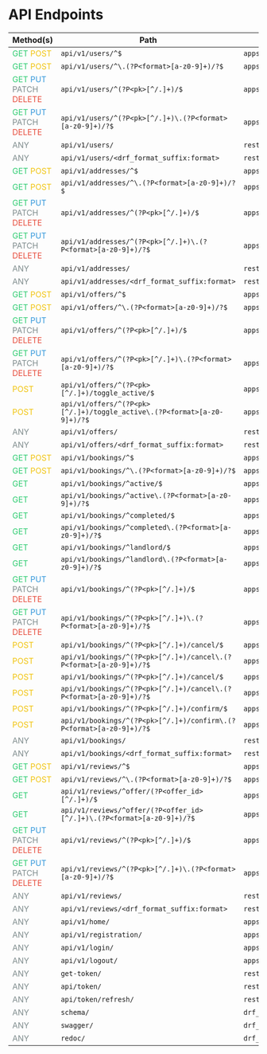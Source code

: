 # API Endpoints

| Method(s) | Path | View |
|-----------|------|------|
| <span style='color:#2ecc71'>GET</span> <span style='color:#f1c40f'>POST</span> | `api/v1/users/^$` | `apps.users.views.UserViewSet` |
| <span style='color:#2ecc71'>GET</span> <span style='color:#f1c40f'>POST</span> | `api/v1/users/^\.(?P<format>[a-z0-9]+)/?$` | `apps.users.views.UserViewSet` |
| <span style='color:#2ecc71'>GET</span> <span style='color:#3498db'>PUT</span> <span style='color:#7f8c8d'>PATCH</span> <span style='color:#e74c3c'>DELETE</span> | `api/v1/users/^(?P<pk>[^/.]+)/$` | `apps.users.views.UserViewSet` |
| <span style='color:#2ecc71'>GET</span> <span style='color:#3498db'>PUT</span> <span style='color:#7f8c8d'>PATCH</span> <span style='color:#e74c3c'>DELETE</span> | `api/v1/users/^(?P<pk>[^/.]+)\.(?P<format>[a-z0-9]+)/?$` | `apps.users.views.UserViewSet` |
| <span style='color:#7f8c8d'>ANY</span> | `api/v1/users/` | `rest_framework.routers.view` |
| <span style='color:#7f8c8d'>ANY</span> | `api/v1/users/<drf_format_suffix:format>` | `rest_framework.routers.view` |
| <span style='color:#2ecc71'>GET</span> <span style='color:#f1c40f'>POST</span> | `api/v1/addresses/^$` | `apps.addresses.views.AddressViewSet` |
| <span style='color:#2ecc71'>GET</span> <span style='color:#f1c40f'>POST</span> | `api/v1/addresses/^\.(?P<format>[a-z0-9]+)/?$` | `apps.addresses.views.AddressViewSet` |
| <span style='color:#2ecc71'>GET</span> <span style='color:#3498db'>PUT</span> <span style='color:#7f8c8d'>PATCH</span> <span style='color:#e74c3c'>DELETE</span> | `api/v1/addresses/^(?P<pk>[^/.]+)/$` | `apps.addresses.views.AddressViewSet` |
| <span style='color:#2ecc71'>GET</span> <span style='color:#3498db'>PUT</span> <span style='color:#7f8c8d'>PATCH</span> <span style='color:#e74c3c'>DELETE</span> | `api/v1/addresses/^(?P<pk>[^/.]+)\.(?P<format>[a-z0-9]+)/?$` | `apps.addresses.views.AddressViewSet` |
| <span style='color:#7f8c8d'>ANY</span> | `api/v1/addresses/` | `rest_framework.routers.view` |
| <span style='color:#7f8c8d'>ANY</span> | `api/v1/addresses/<drf_format_suffix:format>` | `rest_framework.routers.view` |
| <span style='color:#2ecc71'>GET</span> <span style='color:#f1c40f'>POST</span> | `api/v1/offers/^$` | `apps.offers.views.OfferViewSet` |
| <span style='color:#2ecc71'>GET</span> <span style='color:#f1c40f'>POST</span> | `api/v1/offers/^\.(?P<format>[a-z0-9]+)/?$` | `apps.offers.views.OfferViewSet` |
| <span style='color:#2ecc71'>GET</span> <span style='color:#3498db'>PUT</span> <span style='color:#7f8c8d'>PATCH</span> <span style='color:#e74c3c'>DELETE</span> | `api/v1/offers/^(?P<pk>[^/.]+)/$` | `apps.offers.views.OfferViewSet` |
| <span style='color:#2ecc71'>GET</span> <span style='color:#3498db'>PUT</span> <span style='color:#7f8c8d'>PATCH</span> <span style='color:#e74c3c'>DELETE</span> | `api/v1/offers/^(?P<pk>[^/.]+)\.(?P<format>[a-z0-9]+)/?$` | `apps.offers.views.OfferViewSet` |
| <span style='color:#f1c40f'>POST</span> | `api/v1/offers/^(?P<pk>[^/.]+)/toggle_active/$` | `apps.offers.views.OfferViewSet` |
| <span style='color:#f1c40f'>POST</span> | `api/v1/offers/^(?P<pk>[^/.]+)/toggle_active\.(?P<format>[a-z0-9]+)/?$` | `apps.offers.views.OfferViewSet` |
| <span style='color:#7f8c8d'>ANY</span> | `api/v1/offers/` | `rest_framework.routers.view` |
| <span style='color:#7f8c8d'>ANY</span> | `api/v1/offers/<drf_format_suffix:format>` | `rest_framework.routers.view` |
| <span style='color:#2ecc71'>GET</span> <span style='color:#f1c40f'>POST</span> | `api/v1/bookings/^$` | `apps.bookings.views.BookingViewSet` |
| <span style='color:#2ecc71'>GET</span> <span style='color:#f1c40f'>POST</span> | `api/v1/bookings/^\.(?P<format>[a-z0-9]+)/?$` | `apps.bookings.views.BookingViewSet` |
| <span style='color:#2ecc71'>GET</span> | `api/v1/bookings/^active/$` | `apps.bookings.views.BookingViewSet` |
| <span style='color:#2ecc71'>GET</span> | `api/v1/bookings/^active\.(?P<format>[a-z0-9]+)/?$` | `apps.bookings.views.BookingViewSet` |
| <span style='color:#2ecc71'>GET</span> | `api/v1/bookings/^completed/$` | `apps.bookings.views.BookingViewSet` |
| <span style='color:#2ecc71'>GET</span> | `api/v1/bookings/^completed\.(?P<format>[a-z0-9]+)/?$` | `apps.bookings.views.BookingViewSet` |
| <span style='color:#2ecc71'>GET</span> | `api/v1/bookings/^landlord/$` | `apps.bookings.views.BookingViewSet` |
| <span style='color:#2ecc71'>GET</span> | `api/v1/bookings/^landlord\.(?P<format>[a-z0-9]+)/?$` | `apps.bookings.views.BookingViewSet` |
| <span style='color:#2ecc71'>GET</span> <span style='color:#3498db'>PUT</span> <span style='color:#7f8c8d'>PATCH</span> <span style='color:#e74c3c'>DELETE</span> | `api/v1/bookings/^(?P<pk>[^/.]+)/$` | `apps.bookings.views.BookingViewSet` |
| <span style='color:#2ecc71'>GET</span> <span style='color:#3498db'>PUT</span> <span style='color:#7f8c8d'>PATCH</span> <span style='color:#e74c3c'>DELETE</span> | `api/v1/bookings/^(?P<pk>[^/.]+)\.(?P<format>[a-z0-9]+)/?$` | `apps.bookings.views.BookingViewSet` |
| <span style='color:#f1c40f'>POST</span> | `api/v1/bookings/^(?P<pk>[^/.]+)/cancel/$` | `apps.bookings.views.BookingViewSet` |
| <span style='color:#f1c40f'>POST</span> | `api/v1/bookings/^(?P<pk>[^/.]+)/cancel\.(?P<format>[a-z0-9]+)/?$` | `apps.bookings.views.BookingViewSet` |
| <span style='color:#f1c40f'>POST</span> | `api/v1/bookings/^(?P<pk>[^/.]+)/cancel/$` | `apps.bookings.views.BookingViewSet` |
| <span style='color:#f1c40f'>POST</span> | `api/v1/bookings/^(?P<pk>[^/.]+)/cancel\.(?P<format>[a-z0-9]+)/?$` | `apps.bookings.views.BookingViewSet` |
| <span style='color:#f1c40f'>POST</span> | `api/v1/bookings/^(?P<pk>[^/.]+)/confirm/$` | `apps.bookings.views.BookingViewSet` |
| <span style='color:#f1c40f'>POST</span> | `api/v1/bookings/^(?P<pk>[^/.]+)/confirm\.(?P<format>[a-z0-9]+)/?$` | `apps.bookings.views.BookingViewSet` |
| <span style='color:#7f8c8d'>ANY</span> | `api/v1/bookings/` | `rest_framework.routers.view` |
| <span style='color:#7f8c8d'>ANY</span> | `api/v1/bookings/<drf_format_suffix:format>` | `rest_framework.routers.view` |
| <span style='color:#2ecc71'>GET</span> <span style='color:#f1c40f'>POST</span> | `api/v1/reviews/^$` | `apps.reviews.views.ReviewViewSet` |
| <span style='color:#2ecc71'>GET</span> <span style='color:#f1c40f'>POST</span> | `api/v1/reviews/^\.(?P<format>[a-z0-9]+)/?$` | `apps.reviews.views.ReviewViewSet` |
| <span style='color:#2ecc71'>GET</span> | `api/v1/reviews/^offer/(?P<offer_id>[^/.]+)/$` | `apps.reviews.views.ReviewViewSet` |
| <span style='color:#2ecc71'>GET</span> | `api/v1/reviews/^offer/(?P<offer_id>[^/.]+)\.(?P<format>[a-z0-9]+)/?$` | `apps.reviews.views.ReviewViewSet` |
| <span style='color:#2ecc71'>GET</span> <span style='color:#3498db'>PUT</span> <span style='color:#7f8c8d'>PATCH</span> <span style='color:#e74c3c'>DELETE</span> | `api/v1/reviews/^(?P<pk>[^/.]+)/$` | `apps.reviews.views.ReviewViewSet` |
| <span style='color:#2ecc71'>GET</span> <span style='color:#3498db'>PUT</span> <span style='color:#7f8c8d'>PATCH</span> <span style='color:#e74c3c'>DELETE</span> | `api/v1/reviews/^(?P<pk>[^/.]+)\.(?P<format>[a-z0-9]+)/?$` | `apps.reviews.views.ReviewViewSet` |
| <span style='color:#7f8c8d'>ANY</span> | `api/v1/reviews/` | `rest_framework.routers.view` |
| <span style='color:#7f8c8d'>ANY</span> | `api/v1/reviews/<drf_format_suffix:format>` | `rest_framework.routers.view` |
| <span style='color:#7f8c8d'>ANY</span> | `api/v1/home/` | `apps.views.hello_user` |
| <span style='color:#7f8c8d'>ANY</span> | `api/v1/registration/` | `apps.users.views.view` |
| <span style='color:#7f8c8d'>ANY</span> | `api/v1/login/` | `apps.users.views.view` |
| <span style='color:#7f8c8d'>ANY</span> | `api/v1/logout/` | `apps.users.views.view` |
| <span style='color:#7f8c8d'>ANY</span> | `get-token/` | `rest_framework.authtoken.views.view` |
| <span style='color:#7f8c8d'>ANY</span> | `api/token/` | `rest_framework_simplejwt.views.view` |
| <span style='color:#7f8c8d'>ANY</span> | `api/token/refresh/` | `rest_framework_simplejwt.views.view` |
| <span style='color:#7f8c8d'>ANY</span> | `schema/` | `drf_spectacular.views.view` |
| <span style='color:#7f8c8d'>ANY</span> | `swagger/` | `drf_spectacular.views.view` |
| <span style='color:#7f8c8d'>ANY</span> | `redoc/` | `drf_spectacular.views.view` |